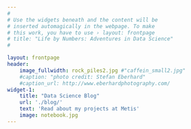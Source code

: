 ```yaml
---
#
# Use the widgets beneath and the content will be
# inserted automagically in the webpage. To make
# this work, you have to use › layout: frontpage
# title: "Life by Numbers: Adventures in Data Science"
#

layout: frontpage
header:
    image_fullwidth: rock_piles2.jpg #"caffein_small2.jpg"
    #caption: "photo credit: Stefan Eberhard"
    #caption_url: http://www.eberhardphotography.com/
widget-1:
    title: "Data Science Blog"
    url: './blog/'
    text: 'Read about my projects at Metis'
    image: notebook.jpg
---
```


